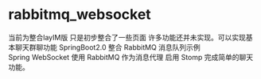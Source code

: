 # rabbitmq_websocket 
当前为整合layIM版  只是初步整合了一些页面 许多功能还并未实现。可以实现基本聊天群聊功能
SpringBoot2.0 整合 RabbitMQ 消息队列示例  
Spring WebSocket 使用 RabbitMQ 作为消息代理 启用 Stomp 完成简单的聊天功能。
